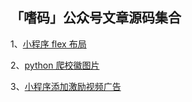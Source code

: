 ## 「嗜码」公众号文章源码集合

1、[小程序 flex 布局](https://github.com/Mayandev/fever_code/blob/master/mini_program/css_flex/README.md)

2、[python 爬校徽图片](https://github.com/Mayandev/fever_code/blob/master/python/avatar_scrapy/README.md)

3、[小程序添加激励视频广告](https://github.com/Mayandev/fever_code/blob/master/mini_program/video_ad_test/README.md)

